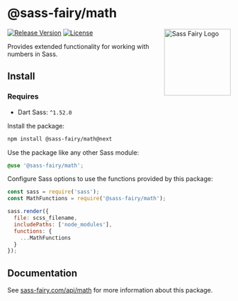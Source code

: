 # @sass-fairy/math

<a href="https://sass-fairy.com/"><img src="https://sass-fairy.com/img/logo.svg" alt="Sass Fairy Logo" width="150" align="right" /></a>

[![Release Version](https://img.shields.io/npm/v/@sass-fairy/math.svg)](https://www.npmjs.com/package/@sass-fairy/math)
[![License](https://img.shields.io/badge/License-MIT-blue.svg)](https://opensource.org/licenses/MIT)

Provides extended functionality for working with numbers in Sass.

## Install

### Requires

* Dart Sass: `^1.52.0`

Install the package:

```bash
npm install @sass-fairy/math@next
```

Use the package like any other Sass module:

```scss
@use '@sass-fairy/math';
```

Configure Sass options to use the functions provided by this package:

```js
const sass = require('sass');
const MathFunctions = require('@sass-fairy/math');

sass.render({
  file: scss_filename,
  includePaths: ['node_modules'],
  functions: {
    ...MathFunctions
  }
});
```


## Documentation

See [sass-fairy.com/api/math](http://sass-fairy.com/api/math) for more information about this package.
